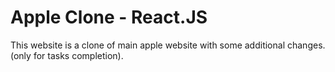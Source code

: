 # Apple Clone - React.JS

This website is a clone of main apple website with some additional changes. (only for tasks completion).